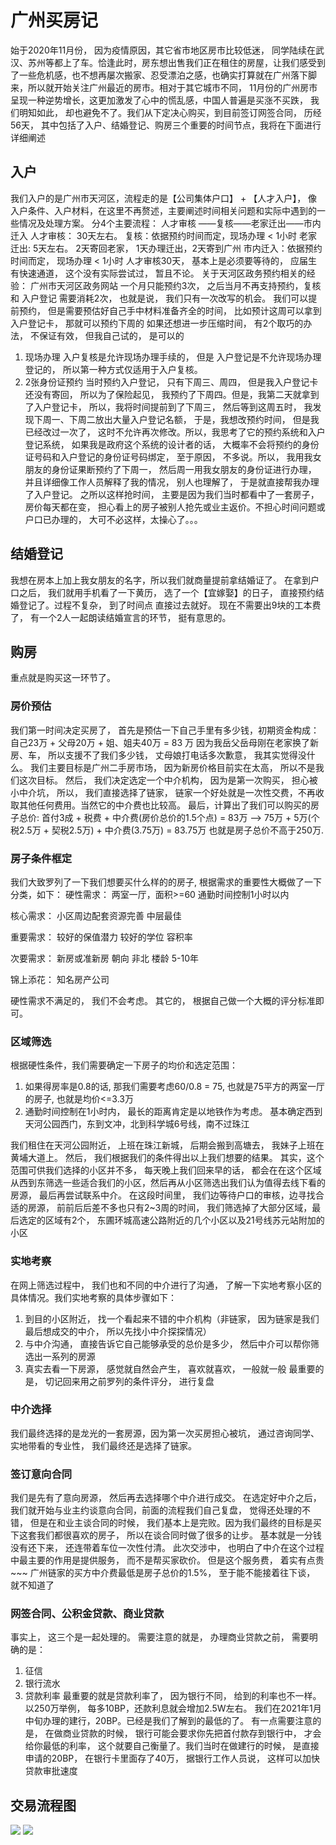 # 广州买房记
始于2020年11月份， 因为疫情原因，其它省市地区房市比较低迷， 同学陆续在武汉、苏州等都上了车。恰逢此时，房东想出售我们正在租住的房屋，让我们感受到了一些危机感，也不想再屡次搬家、忍受漂泊之感，也确实打算就在广州落下脚来，所以就开始关注广州最近的房市。相对于其它城市不同， 11月份的广州房市呈现一种逆势增长，这更加激发了心中的慌乱感，中国人普遍是买涨不买跌， 我们明知如此， 却也避免不了。我们从下定决心购买，到目前签订网签合同， 历经56天， 其中包括了入户、结婚登记、购房三个重要的时间节点，我将在下面进行详细阐述
## 入户
我们入户的是广州市天河区，流程走的是【公司集体户口】 + 【人才入户】， 像入户条件、入户材料，在这里不再赘述，主要阐述时间相关问题和实际中遇到的一些情况及处理方案。
分4个主要流程： 人才审核 ——复核——老家迁出——市内迁入
人才审核： 30天左右。
复核：依据预约时间而定，现场办理 < 1小时
老家迁出: 5天左右。 2天寄回老家， 1天办理迁出，2天寄到广州
市内迁入：依据预约时间而定， 现场办理 < 1小时
人才审核30天， 基本上是必须要等待的， 应届生有快速通道， 这个没有实际尝试过， 暂且不论。
关于天河区政务预约相关的经验：
广州市天河区政务网站 一个月只能预约3次， 之后当月不再支持预约，复核 和 入户登记 需要消耗2次， 也就是说， 我们只有一次改写的机会。
我们可以提前预约， 但是需要预估好自己手中材料准备齐全的时间， 比如预计这周可以拿到入户登记卡， 那就可以预约下周的
如果还想进一步压缩时间， 有2个取巧的办法， 不保证有效， 但我自己试的， 是可以的
1. 现场办理
入户复核是允许现场办理手续的， 但是 入户登记是不允许现场办理登记的， 所以第一种方式仅适用于入户复核。
2. 2张身份证预约
当时预约入户登记， 只有下周三、周四， 但是我入户登记卡还没有寄回， 所以为了保险起见， 我预约了下周四。但是，我第二天就拿到了入户登记卡， 所以，我将时间提前到了下周三， 然后等到这周五时， 我发现下周一、下周二放出大量入户登记名额， 于是，我想改预约时间， 但是我已经改过一次了， 这时不允许再次修改。所以，我思考了它的预约系统和入户登记系统， 如果我是政府这个系统的设计者的话， 大概率不会将预约的身份证号码和入户登记的身份证号码绑定， 至于原因， 不多说。所以， 我用我女朋友的身份证果断预约了下周一， 然后周一用我女朋友的身份证进行办理， 并且详细像工作人员解释了我的情况， 别人也理解了， 于是就直接帮我办理了入户登记。
之所以这样抢时间， 主要是因为我们当时都看中了一套房子， 房价每天都在变， 担心看上的房子被别人抢先或业主返价。不担心时间问题或户口已办理的， 大可不必这样，太操心了。。。

## 结婚登记
我想在房本上加上我女朋友的名字，所以我们就商量提前拿结婚证了。
在拿到户口之后， 我们就用手机看了一下黄历， 选了一个【宜嫁娶】的日子， 直接预约结婚登记了。过程不复杂， 到了时间点 直接过去就好。
现在不需要出9块的工本费了， 有一个2人一起朗读结婚宣言的环节， 挺有意思的。

## 购房
重点就是购买这一环节了。
### 房价预估
我们第一时间决定买房了， 首先是预估一下自己手里有多少钱，初期资金构成：
自己23万 + 父母20万 + 姐、姐夫40万 = 83 万
因为我岳父岳母刚在老家换了新房、车， 所以支援不了我们多少钱， 丈母娘打电话多次歉意， 我其实觉得没什么。
我们主要目标是广州二手房市场， 因为新房价格目前实在太高， 所以不是我们这次目标。
然后， 我们决定选定一个中介机构， 因为是第一次购买， 担心被小中介坑， 所以， 我们直接选择了链家， 链家一个好处就是一次性交费，不再收取其他任何费用。当然它的中介费也比较高。
最后，计算出了我们可以购买的房子总价: 首付3成 + 税费 + 中介费(房价总价的1.5个点) = 83万 --> 75万 + 5万(个税2.5万 + 契税2.5万) + 中介费(3.75万) = 83.75万
也就是房子总价不高于250万. 

### 房子条件框定
我们大致罗列了一下我们想要买什么样的的房子, 根据需求的重要性大概做了一下分类，如下：
硬性需求：
两室一厅，面积>=60
通勤时间控制1小时以内

核心需求：
小区周边配套资源完善
中层最佳

重要需求：
较好的保值潜力
较好的学位
容积率

次要需求：
新房或准新房
朝向 非北
楼龄 5-10年

锦上添花：
知名房产公司

硬性需求不满足的， 我们不会考虑。 其它的， 根据自己做一个大概的评分标准即可。

### 区域筛选
根据硬性条件，我们需要确定一下房子的均价和选定范围：
1. 如果得房率是0.8的话, 那我们需要考虑60/0.8 = 75, 也就是75平方的两室一厅的房子, 也就是均价<=3.3万
2. 通勤时间控制在1小时内， 最长的距离肯定是以地铁作为考虑。 基本确定西到天河公园西门，东到文冲，北到科学城6号线，南不过珠江

我们租住在天河公园附近， 上班在珠江新城， 后期会搬到高塘去， 我妹子上班在黄埔大道上。 然后， 我们根据我们的条件得出以上我们想要的结果。
其实，这个范围可供我们选择的小区并不多， 每天晚上我们回来早的话， 都会在在这个区域从西到东筛选一些适合我们的小区，然后再从小区筛选出我们认为值得去线下看的房源， 最后再尝试联系中介。
在这段时间里， 我们边等待户口的审核，边寻找合适的房源， 前前后后差不多也只有2~3周的时间， 我们筛选掉了大部分区域，最后选定的区域有2个， 东圃环城高速公路附近的几个小区以及21号线苏元站附加的小区

### 实地考察
在网上筛选过程中， 我们也和不同的中介进行了沟通， 了解一下实地考察小区的具体情况。我们实地考察的具体步骤如下：
1. 到目的小区附近， 找一个看起来不错的中介机构（非链家， 因为链家是我们最后想成交的中介， 所以先找小中介探探情况）
2. 与中介沟通， 直接告诉它自己能够承受的总价是多少， 然后中介可以帮你筛选出一系列的房源
3. 真实去看一下房源， 感觉就自然会产生， 喜欢就喜欢， 一般就一般
最重要的是， 切记回来用之前罗列的条件评分， 进行复盘

### 中介选择
我们最终选择的是龙光的一套房源，因为第一次买房担心被坑， 通过咨询同学、实地带看的专业性， 我们最终还是选择了链家。

### 签订意向合同
我们是先有了意向房源， 然后再去选择哪个中介进行成交。 在选定好中介之后， 我们就开始与业主约谈意向合同，前面的流程我们自己复盘， 觉得还处理的不错， 但是在和业主谈合同的时候， 我们基本上是完败。因为我们最终的目标是买下这套我们都很喜欢的房子， 所以在谈合同时做了很多的让步。 基本就是一分钱没有还下来， 还连带着车位一次性付清。 此次交涉中， 也明白了中介在这个过程中最主要的作用是提供服务， 而不是帮买家砍价。 但是这个服务费， 着实有点贵~~~ 广州链家的买方中介费最低是房子总价的1.5%， 至于能不能接着往下谈， 就不知道了

### 网签合同、公积金贷款、商业贷款
事实上， 这三个是一起处理的。 需要注意的就是， 办理商业贷款之前， 需要明确的是：
1. 征信
2. 银行流水
3. 贷款利率
最重要的就是贷款利率了， 因为银行不同， 给到的利率也不一样。 以250万举例， 每多10BP，还款利息就会增加2.5W左右。 我们在2021年1月中旬办理的建行，20BP。已经是我们了解到的最低的了。
有一点需要注意的是， 在做商业贷款的时候， 银行可能会要求你先把首付款存到银行中， 才会给你最低的利率， 这个就要自己衡量了。我们当时在做建行的时候， 是直接申请的20BP， 在银行卡里面存了40万， 据银行工作人员说， 这样可以加快贷款审批速度

## 交易流程图
![](_v_images/20210119220514828_9264.png)
![](_v_images/20210119220534880_9954.png)



